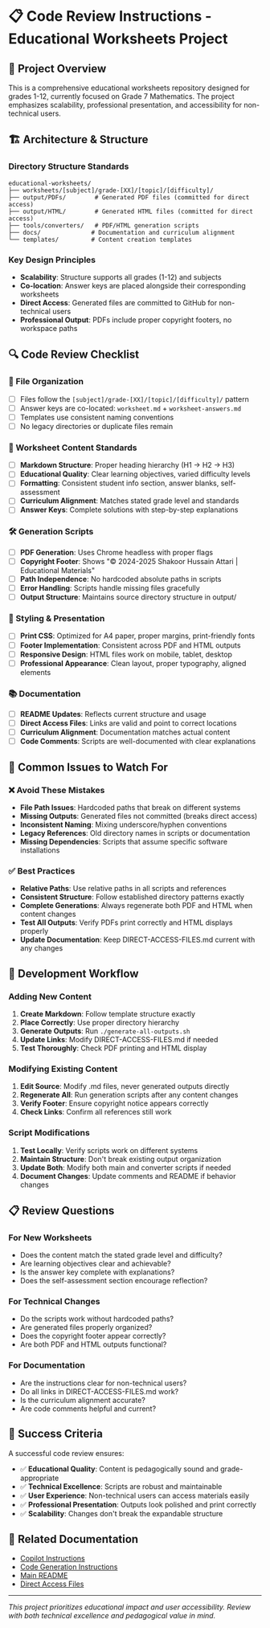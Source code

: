 # 📋 Code Review Instructions - Educational Worksheets Project

## 🎯 Project Overview
This is a comprehensive educational worksheets repository designed for grades 1-12, currently focused on Grade 7 Mathematics. The project emphasizes scalability, professional presentation, and accessibility for non-technical users.

## 🏗️ Architecture & Structure

### **Directory Structure Standards**
```
educational-worksheets/
├── worksheets/[subject]/grade-[XX]/[topic]/[difficulty]/
├── output/PDFs/        # Generated PDF files (committed for direct access)
├── output/HTML/        # Generated HTML files (committed for direct access)
├── tools/converters/   # PDF/HTML generation scripts
├── docs/              # Documentation and curriculum alignment
└── templates/         # Content creation templates
```

### **Key Design Principles**
- **Scalability**: Structure supports all grades (1-12) and subjects
- **Co-location**: Answer keys are placed alongside their corresponding worksheets
- **Direct Access**: Generated files are committed to GitHub for non-technical users
- **Professional Output**: PDFs include proper copyright footers, no workspace paths

## 🔍 Code Review Checklist

### **📁 File Organization**
- [ ] Files follow the `[subject]/grade-[XX]/[topic]/[difficulty]/` pattern
- [ ] Answer keys are co-located: `worksheet.md` + `worksheet-answers.md`
- [ ] Templates use consistent naming conventions
- [ ] No legacy directories or duplicate files remain

### **📄 Worksheet Content Standards**
- [ ] **Markdown Structure**: Proper heading hierarchy (H1 → H2 → H3)
- [ ] **Educational Quality**: Clear learning objectives, varied difficulty levels
- [ ] **Formatting**: Consistent student info section, answer blanks, self-assessment
- [ ] **Curriculum Alignment**: Matches stated grade level and standards
- [ ] **Answer Keys**: Complete solutions with step-by-step explanations

### **🛠️ Generation Scripts**
- [ ] **PDF Generation**: Uses Chrome headless with proper flags
- [ ] **Copyright Footer**: Shows "© 2024-2025 Shakoor Hussain Attari | Educational Materials"
- [ ] **Path Independence**: No hardcoded absolute paths in scripts
- [ ] **Error Handling**: Scripts handle missing files gracefully
- [ ] **Output Structure**: Maintains source directory structure in output/

### **🎨 Styling & Presentation**
- [ ] **Print CSS**: Optimized for A4 paper, proper margins, print-friendly fonts
- [ ] **Footer Implementation**: Consistent across PDF and HTML outputs
- [ ] **Responsive Design**: HTML files work on mobile, tablet, desktop
- [ ] **Professional Appearance**: Clean layout, proper typography, aligned elements

### **📚 Documentation**
- [ ] **README Updates**: Reflects current structure and usage
- [ ] **Direct Access Files**: Links are valid and point to correct locations
- [ ] **Curriculum Alignment**: Documentation matches actual content
- [ ] **Code Comments**: Scripts are well-documented with clear explanations

## 🚨 Common Issues to Watch For

### **❌ Avoid These Mistakes**
- **File Path Issues**: Hardcoded paths that break on different systems
- **Missing Outputs**: Generated files not committed (breaks direct access)
- **Inconsistent Naming**: Mixing underscore/hyphen conventions
- **Legacy References**: Old directory names in scripts or documentation
- **Missing Dependencies**: Scripts that assume specific software installations

### **✅ Best Practices**
- **Relative Paths**: Use relative paths in all scripts and references
- **Consistent Structure**: Follow established directory patterns exactly
- **Complete Generations**: Always regenerate both PDF and HTML when content changes
- **Test All Outputs**: Verify PDFs print correctly and HTML displays properly
- **Update Documentation**: Keep DIRECT-ACCESS-FILES.md current with any changes

## 🔧 Development Workflow

### **Adding New Content**
1. **Create Markdown**: Follow template structure exactly
2. **Place Correctly**: Use proper directory hierarchy
3. **Generate Outputs**: Run `./generate-all-outputs.sh`
4. **Update Links**: Modify DIRECT-ACCESS-FILES.md if needed
5. **Test Thoroughly**: Check PDF printing and HTML display

### **Modifying Existing Content**
1. **Edit Source**: Modify .md files, never generated outputs directly
2. **Regenerate All**: Run generation scripts after any content changes
3. **Verify Footer**: Ensure copyright notice appears correctly
4. **Check Links**: Confirm all references still work

### **Script Modifications**
1. **Test Locally**: Verify scripts work on different systems
2. **Maintain Structure**: Don't break existing output organization
3. **Update Both**: Modify both main and converter scripts if needed
4. **Document Changes**: Update comments and README if behavior changes

## 📋 Review Questions

### **For New Worksheets**
- Does the content match the stated grade level and difficulty?
- Are learning objectives clear and achievable?
- Is the answer key complete with explanations?
- Does the self-assessment section encourage reflection?

### **For Technical Changes**
- Do the scripts work without hardcoded paths?
- Are generated files properly organized?
- Does the copyright footer appear correctly?
- Are both PDF and HTML outputs functional?

### **For Documentation**
- Are the instructions clear for non-technical users?
- Do all links in DIRECT-ACCESS-FILES.md work?
- Is the curriculum alignment accurate?
- Are code comments helpful and current?

## 🎯 Success Criteria

A successful code review ensures:
- ✅ **Educational Quality**: Content is pedagogically sound and grade-appropriate
- ✅ **Technical Excellence**: Scripts are robust and maintainable
- ✅ **User Experience**: Non-technical users can access materials easily
- ✅ **Professional Presentation**: Outputs look polished and print correctly
- ✅ **Scalability**: Changes don't break the expandable structure

## 🔗 Related Documentation
- [Copilot Instructions](copilot-instructions.md)
- [Code Generation Instructions](../.copilot-codeGeneration-instructions.md)
- [Main README](../README.md)
- [Direct Access Files](../DIRECT-ACCESS-FILES.md)

---
*This project prioritizes educational impact and user accessibility. Review with both technical excellence and pedagogical value in mind.*
